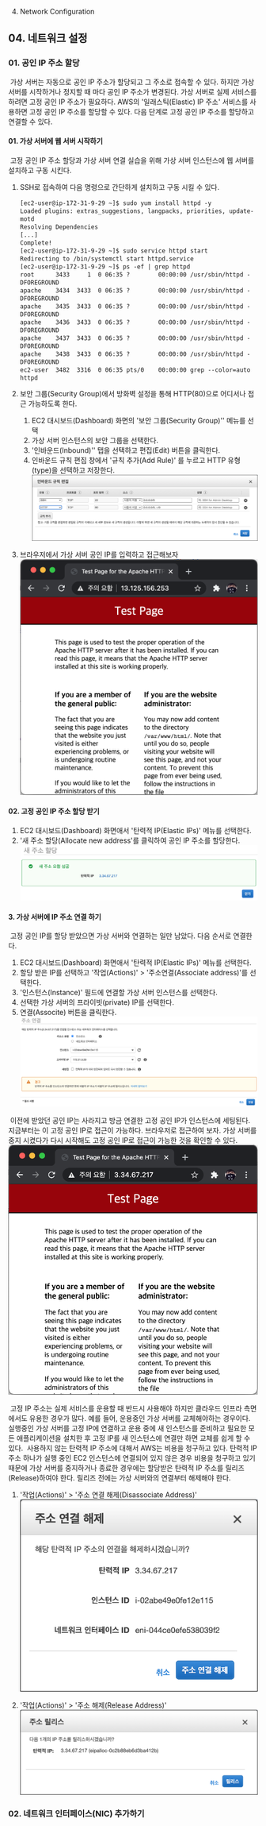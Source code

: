 04. Network Configuration

## 04\. 네트워크 설정

### 01\. 공인 IP 주소 할당
​ 가상 서버는 자동으로 공인 IP 주소가 할당되고 그 주소로 접속할 수 있다. 하지만 가상 서버를 시작하거나 정지할 때 마다 공인 IP 주소가 변경된다. 가상 서버로 실제 서비스를 하려면 고정 공인 IP 주소가 필요하다. AWS의 '일래스틱(Elastic) IP 주소' 서비스를 사용하면 고정 공인 IP 주소를 할당할 수 있다. 다음 단계로 고정 공인 IP 주소를 할당하고 연결할 수 있다.

#### 01\. 가상 서버에 웹 서버 시작하기
​ 고정 공인 IP 주소 할당과 가상 서버 연결 실습을 위해 가상 서버 인스턴스에 웹 서버를 설치하고 구동 시킨다.

01. SSH로 접속하여 다음 명령으로 간단하게 설치하고 구동 시킬 수 있다.

	```shell
	[ec2-user@ip-172-31-9-29 ~]$ sudo yum install httpd -y
	Loaded plugins: extras_suggestions, langpacks, priorities, update-motd
	Resolving Dependencies
	[...]
	Complete!
	[ec2-user@ip-172-31-9-29 ~]$ sudo service httpd start
	Redirecting to /bin/systemctl start httpd.service
	[ec2-user@ip-172-31-9-29 ~]$ ps -ef | grep httpd
	root      3433     1  0 06:35 ?        00:00:00 /usr/sbin/httpd -DFOREGROUND
	apache    3434  3433  0 06:35 ?        00:00:00 /usr/sbin/httpd -DFOREGROUND
	apache    3435  3433  0 06:35 ?        00:00:00 /usr/sbin/httpd -DFOREGROUND
	apache    3436  3433  0 06:35 ?        00:00:00 /usr/sbin/httpd -DFOREGROUND
	apache    3437  3433  0 06:35 ?        00:00:00 /usr/sbin/httpd -DFOREGROUND
	apache    3438  3433  0 06:35 ?        00:00:00 /usr/sbin/httpd -DFOREGROUND
	ec2-user  3482  3316  0 06:35 pts/0    00:00:00 grep --color=auto httpd
	```

02. 보안 그룹(Security Group)에서 방화벽 설정을 통해 HTTP(80)으로 어디서나 접근 가능하도록 한다.    
    01. EC2 대시보드(Dashboard) 화면의 '보안 그룹(Security Group)'' 메뉴를 선택
    02. 가상 서버 인스턴스의 보안 그룹을 선택한다.
    03. '인바운드(Inbound)'' 탭을 선택하고 편집(Edit) 버튼을 클릭한다.
    04. 인바운드 규칙 편집 창에서 '규칙 추가(Add Rule)' 를 누르고 HTTP 유형(type)을 선택하고 저장한다.
        ![57009cbfcbc77b71ca5ad87446b544b9.png](../../_resources/34fc4d2c34f24f6f96ecf104c3f36688.png)
		
03. 브라우저에서 가상 서버 공인 IP를 입력하고 접근해보자
    ![3de40e7d56922d02f28ef083ecf5d45d.png](../../_resources/6e80962f8a9148aea6fd34733e9b0140.png)
    
#### 02\. 고정 공인 IP 주소 할당 받기
01. EC2 대시보드(Dashboard) 화면애서 '탄력적 IP(Elastic IPs)' 메뉴를 선택한다.
02. '새 주소 할당(Allocate new address'를 클릭하여 공인 IP 주소를 할당한다.
	![5a403c34547a44054b4c75d160f96297.png](../../_resources/7b13fac6b1f14f42b7f82c56a2bd6d86.png)

#### 3\. 가상 서버에 IP 주소 연결 하기
​ 고정 공인 IP를 할당 받았으면 가상 서버와 연결하는 일만 남았다. 다음 순서로 연결한다.

01. EC2 대시보드(Dashboard) 화면애서 '탄력적 IP(Elastic IPs)' 메뉴를 선택한다.
02. 할당 받은 IP를 선택하고 '작업(Actions)' > '주소연결(Associate address)'를 선택한다.
03. '인스턴스(Instance)' 필드에 연결할 가상 서버 인스턴스를 선택한다.
04. 선택한 가상 서버의 프라이빗(private) IP를 선택한다.
05. 연결(Associte) 버튼을 클릭한다.
	![2b58740f3bab7dfb45824ee2b3c62aa3.png](../../_resources/d1a967665a8b4f4d8245225b6c9c6291.png)

​ 이전에 받았던 공인 IP는 사라지고 방금 연결한 고정 공인 IP가 인스턴스에 세팅된다. 지금부터는 이 고정 공인 IP로 접근이 가능하다. 브라우저로 접근하여 보자. 가상 서버를 중지 시켰다가 다시 시작해도 고정 공인 IP로 접근이 가능한 것을 확인할 수 있다.
![727fcac20910344deb369cdd8023fe0a.png](../../_resources/261001c73edb4cff82f0e47919b0f749.png)

​ 고정 IP 주소는 실제 서비스를 운용할 때 반드시 사용해야 하지만 클라우드 인프라 측면에서도 유용한 경우가 많다. 예를 들어, 운용중인 가상 서버를 교체해야하는 경우이다. 실행중인 가상 서버를 고정 IP에 연결하고 운용 중에 새 인스턴스를 준비하고 필요한 모든 애플리케이션을 설치한 후 고정 IP를 새 인스턴스에 연결만 하면 교체를 쉽게 할 수 있다.
​ 사용하지 않는 탄력적 IP 주소에 대해서 AWS는 비용을 청구하고 있다. 탄력적 IP 주소 하나가 실행 중인 EC2 인스턴스에 연결되어 있지 않은 경우 비용을 청구하고 있기 때문에 가상 서버를 중지하거나 종료한 경우에는 할당받은 탄력적 IP 주소를 릴리즈(Release)하여야 한다. 릴리즈 전에는 가상 서버와의 연결부터 해제해야 한다.
01. '작업(Actions)' > '주소 연결 해제(Disassociate Address)'
    ![0e5de1cb881447c9262b2a115395be5e.png](../../_resources/c8a8b78b9926460c812ae87d392d30b1.png)
    
02. '작업(Actions)' > '주소 해제(Release Address)'
    ![30eb51f83a93cbdd3633458f6585c055.png](../../_resources/e1160fec62684590a2414b57e48a183b.png)
    

### 02\. 네트워크 인터페이스(NIC) 추가하기